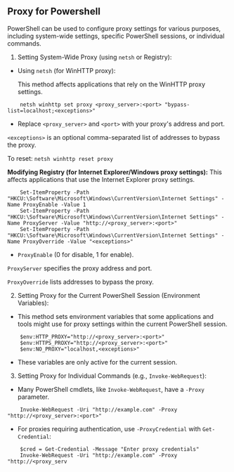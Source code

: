 ## Proxy for Powershell



PowerShell can be used to configure proxy settings for various purposes, including system-wide settings, specific PowerShell sessions, or individual  commands.

   

1. Setting System-Wide Proxy (using `netsh` or Registry):

   

- Using `netsh` (for WinHTTP proxy): 

  This method affects applications that rely on the WinHTTP proxy settings.

```
    netsh winhttp set proxy <proxy_server>:<port> "bypass-list=localhost;<exceptions>"
```

- Replace `<proxy_server>` and `<port>` with your proxy's address and port.

 

`<exceptions>` is an optional comma-separated list of addresses to bypass the proxy.

 

To reset: `netsh winhttp reset proxy`

 

**Modifying Registry (for Internet Explorer/Windows proxy settings):** This affects applications that use the Internet Explorer proxy settings.

```
    Set-ItemProperty -Path "HKCU:\Software\Microsoft\Windows\CurrentVersion\Internet Settings" -Name ProxyEnable -Value 1
    Set-ItemProperty -Path "HKCU:\Software\Microsoft\Windows\CurrentVersion\Internet Settings" -Name ProxyServer -Value "http://<proxy_server>:<port>"
    Set-ItemProperty -Path "HKCU:\Software\Microsoft\Windows\CurrentVersion\Internet Settings" -Name ProxyOverride -Value "<exceptions>"
```

- `ProxyEnable` (0 for disable, 1 for enable).

`ProxyServer` specifies the proxy address and port.

`ProxyOverride` lists addresses to bypass the proxy.

2. Setting Proxy for the Current PowerShell Session (Environment Variables):

   

- This method sets environment variables that some applications and tools  might use for proxy settings within the current PowerShell session.

```
    $env:HTTP_PROXY="http://<proxy_server>:<port>"
    $env:HTTPS_PROXY="http://<proxy_server>:<port>"
    $env:NO_PROXY="localhost,<exceptions>"
```

- These variables are only active for the current session.

3. Setting Proxy for Individual Commands (e.g., `Invoke-WebRequest`):

   

- Many PowerShell cmdlets, like `Invoke-WebRequest`, have a `-Proxy` parameter.

```
    Invoke-WebRequest -Uri "http://example.com" -Proxy "http://<proxy_server>:<port>"
```

- For proxies requiring authentication, use `-ProxyCredential` with `Get-Credential`:

```
    $cred = Get-Credential -Message "Enter proxy credentials"
    Invoke-WebRequest -Uri "http://example.com" -Proxy "http://<proxy_serv
```